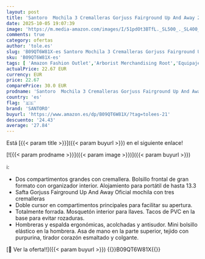 ```yaml
---
layout: post
title: 'Santoro  Mochila 3 Cremalleras Gorjuss Fairground Up And Away 29X45X17Cm Unisex niños  Multicolor  Estándar'
date: 2025-10-05 19:07:39
image: 'https://m.media-amazon.com/images/I/51pdOt3BTfL._SL500_._SL400_.jpg'
comments: true
category: ofertas
author: 'tole.es'
slug: 'B09QT6W81X-es Santoro Mochila 3 Cremalleras Gorjuss Fairground Up And...'
sku: 'B09QT6W81X-es'
tags: [ 'Amazon Fashion Outlet','Arborist Merchandising Root','Equipaje y accessorios de viaje','Mochilas','Mochilas infantiles','Moda','Self Service','Special Features Stores','Unisex Fashion','c8538d25-3af9-48d3-aeff-5f3ce5572a36_0','c8538d25-3af9-48d3-aeff-5f3ce5572a36_2801','mochila','santoro','🇪🇸', ]
actualPrice: 22.67 EUR
currency: EUR
price: 22.67
comparePrice: 30.0 EUR
prodname: 'Santoro  Mochila 3 Cremalleras Gorjuss Fairground Up And Away 29X45X17Cm Unisex niños  Multicolor  Estándar'
country: 'es'
flag: '🇪🇸'
brand: 'SANTORO'
buyurl: 'https://www.amazon.es/dp/B09QT6W81X/?tag=tolees-21'
descuento: '24.43'
average: '27.84'
---
```


Está [{{< param title >}}]({{< param buyurl >}}) en el siguiente enlace!

[![{{< param prodname >}}]({{< param image >}})]({{< param buyurl >}})

ℹ️:

- Dos compartimentos grandes con cremallera. Bolsillo frontal de gran formato con organizador interior. Alojamiento para portátil de hasta 13.3
- Safta Gorjuss Fairground Up And Away Oficial mochila con tres cremalleras
- Doble cursor en compartimentos principales para facilitar su apertura.
- Totalmente forrada. Mosquetón interior para llaves. Tacos de PVC en la base para evitar rozaduras.
- Hombreras y espalda ergonómicas, acolchadas y antisudor. Mini bolsillo elástico en la hombrera. Asa de mano en la parte superior, tejido con purpurina, tirador corazón esmaltado y colgante.

[🛒 Ver la oferta!!]({{< param buyurl >}})
{{<world>}}B09QT6W81X{{</world>}}
